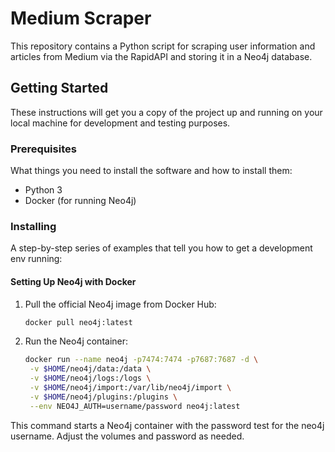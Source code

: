# Medium Scraper

This repository contains a Python script for scraping user information and articles from Medium via the RapidAPI and storing it in a Neo4j database.

## Getting Started

These instructions will get you a copy of the project up and running on your local machine for development and testing purposes.

### Prerequisites

What things you need to install the software and how to install them:

- Python 3
- Docker (for running Neo4j)

### Installing

A step-by-step series of examples that tell you how to get a development env running:

#### Setting Up Neo4j with Docker

1. Pull the official Neo4j image from Docker Hub:
   ```bash
   docker pull neo4j:latest
   ```
   
2. Run the Neo4j container:
   ```bash
   docker run --name neo4j -p7474:7474 -p7687:7687 -d \
	-v $HOME/neo4j/data:/data \
	-v $HOME/neo4j/logs:/logs \
	-v $HOME/neo4j/import:/var/lib/neo4j/import \
	-v $HOME/neo4j/plugins:/plugins \
	--env NEO4J_AUTH=username/password neo4j:latest
	```
This command starts a Neo4j container with the password test for the neo4j username. Adjust the volumes and password as needed.
